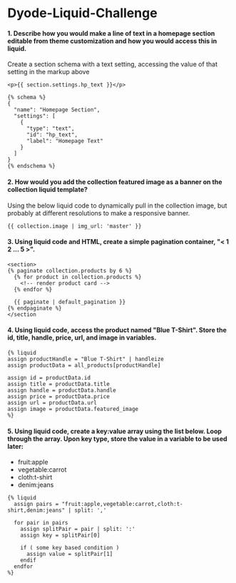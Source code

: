 # Dyode-Liquid-Challenge

#### 1. Describe how you would make a line of text in a homepage section editable from theme customization and how you would access this in liquid.

Create a section schema with a text setting, accessing the value of that setting in the markup above

```liquid
<p>{{ section.settings.hp_text }}</p>

{% schema %}
{
  "name": "Homepage Section",
  "settings": [
    {
      "type": "text",
      "id": "hp_text",
      "label": "Homepage Text"
    }
  ]
}
{% endschema %}
```

#### 2. How would you add the collection featured image as a banner on the collection liquid template?

Using the below liquid code to dynamically pull in the collection image, but probably at different resolutions to make a responsive banner.

```liquid
{{ collection.image | img_url: 'master' }}
```

#### 3. Using liquid code and HTML, create a simple pagination container, "< 1 2 ... 5 >".

```liquid
<section>
{% paginate collection.products by 6 %}
  {% for product in collection.products %}
    <!-- render product card -->
  {% endfor %}
  
  {{ paginate | default_pagination }}
{% endpaginate %}
</section
```

#### 4. Using liquid code, access the product named "Blue T-Shirt". Store the id, title, handle, price, url, and image in variables.

```liquid
{% liquid
assign productHandle = "Blue T-Shirt" | handleize
assign productData = all_products[productHandle]

assign id = productData.id
assign title = productData.title
assign handle = productData.handle
assign price = productData.price
assign url = productData.url
assign image = productData.featured_image
%}

```

#### 5. Using liquid code, create a key:value array using the list below. Loop through the array. Upon key type, store the value in a variable to be used later:
- fruit:apple
- vegetable:carrot
- cloth:t-shirt
- denim:jeans

```liquid
{% liquid
  assign pairs = "fruit:apple,vegetable:carrot,cloth:t-shirt,denim:jeans" | split: ','
  
  for pair in pairs
    assign splitPair = pair | split: ':'
    assign key = splitPair[0]
    
    if ( some key based condition ) 
      assign value = splitPair[1]
    endif 
  endfor
%}
```
